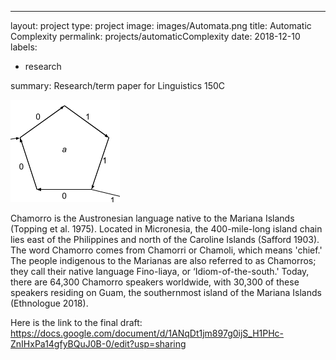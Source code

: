 ---
layout: project
type: project
image: images/Automata.png
title: Automatic Complexity
permalink: projects/automaticComplexity
date: 2018-12-10
labels:
  - research
  
summary: Research/term paper for Linguistics 150C

<img class="ui medium right floated rounded image" src="/images/Automata.png">

Chamorro is the Austronesian language native to the Mariana Islands (Topping et al.
1975). Located in Micronesia, the 400-mile-long island chain lies east of the Philippines and
north of the Caroline Islands (Safford 1903). The word Chamorro comes from Chamorri or
Chamoli, which means 'chief.' The people indigenous to the Marianas are also referred to as
Chamorros; they call their native language Fino-liaya, or ‘Idiom-of-the-south.' Today, there are
64,300 Chamorro speakers worldwide, with 30,300 of these speakers residing on Guam, the
southernmost island of the Mariana Islands (Ethnologue 2018).

Here is the link to the final draft: https://docs.google.com/document/d/1ANqDt1jm897g0ijS_H1PHc-ZnIHxPa14gfyBQuJ0B-0/edit?usp=sharing
